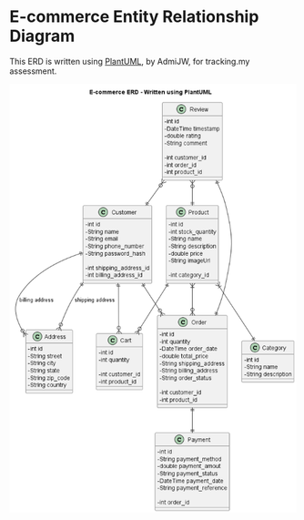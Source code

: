
# E-commerce Entity Relationship Diagram

This ERD is written using [PlantUML](https://plantuml.com/), by AdmiJW, for tracking.my assessment.

![Ecommerce PlantUML](./ecommerce.png)